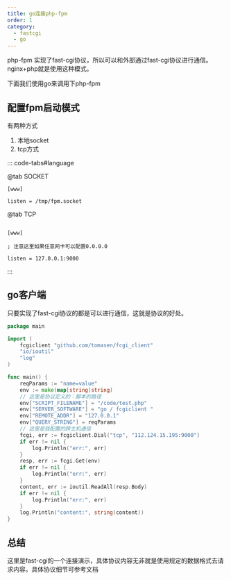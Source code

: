 ```yaml
---
title: go连接php-fpm
order: 1
category:
  - fastcgi
  - go
---
```


php-fpm 实现了fast-cgi协议，所以可以和外部通过fast-cgi协议进行通信。nginx+php就是使用这种模式。

下面我们使用go来调用下php-fpm


## 配置fpm启动模式

有两种方式

1. 本地socket
2. tcp方式


::: code-tabs#language

@tab SOCKET

```shell
[www]

listen = /tmp/fpm.socket

```

@tab TCP

```shell

[www]

; 注意这里如果任意网卡可以配置0.0.0.0

listen = 127.0.0.1:9000

```

:::



## go客户端

只要实现了fast-cgi协议的都是可以进行通信，这就是协议的好处。

```go
package main

import (
	fcgiclient "github.com/tomasen/fcgi_client"
	"io/ioutil"
	"log"
)

func main() {
	reqParams := "name=value"
	env := make(map[string]string)
	// 这里是协议定义的：脚本的路径
	env["SCRIPT_FILENAME"] = "/code/test.php"
	env["SERVER_SOFTWARE"] = "go / fcgiclient "
	env["REMOTE_ADDR"] = "127.0.0.1"
	env["QUERY_STRING"] = reqParams
	// 这里是我配置的跨主机通信
	fcgi, err := fcgiclient.Dial("tcp", "112.124.15.195:9000")
	if err != nil {
		log.Println("err:", err)
	}
	resp, err := fcgi.Get(env)
	if err != nil {
		log.Println("err:", err)
	}
	content, err := ioutil.ReadAll(resp.Body)
	if err != nil {
		log.Println("err:", err)
	}
	log.Println("content:", string(content))
}

```





## 总结

这里是fast-cgi的一个连接演示，具体协议内容无非就是使用规定的数据格式去请求内容。具体协议细节可参考文档